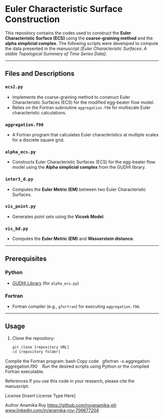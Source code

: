 # Euler Characteristic Surface Construction

This repository contains the codes used to construct the **Euler Characteristic Surface (ECS)** using the **coarse-graining method** and the **alpha simplicial complex**. The following scripts were developed to compute the data presented in the manuscript _[Euler Characteristic Surfaces: A stable Topological Summary of Time Series Data]_.

---

## Files and Descriptions

### `ecs2.py`
- Implements the coarse-graining method to construct Euler Characteristic Surfaces (ECS) for the modified egg-beater flow model.
- Relies on the Fortran subroutine `aggregation.f90` for multiscale Euler characteristic calculations.

### `aggregation.f90`
- A Fortran program that calculates Euler characteristics at multiple scales for a discrete square grid.

### `alpha_ecs.py`
- Constructs Euler Characteristic Surfaces (ECS) for the egg-beater flow model using the **Alpha simplicial complex** from the GUDHI library.

### `inter3_d.py`
- Computes the **Euler Metric (EM)** between two Euler Characteristic Surfaces.

### `vis_point.py`
- Generates point sets using the **Vicsek Model**.

### `vis_bd.py`
- Computes the **Euler Metric (EM)** and **Wasserstein distance**.

---

## Prerequisites

### Python
- [GUDHI Library](https://gudhi.inria.fr) (for `alpha_ecs.py`)

### Fortran
- Fortran compiler (e.g., `gfortran`) for executing `aggregation.f90`.

---

## Usage

1. Clone the repository:
   ```bash
   git clone [repository URL]
   cd [repository folder]
Compile the Fortran program: bash Copy code   gfortran -o aggregation aggregation.f90
  
Run the desired scripts using Python or the compiled Fortran executable.

References
If you use this code in your research, please cite the manuscript: 

License
[Insert License Type Here]

Author
Anamika Roy
https://github.com/royanamika-ph
www.linkedin.com/in/anamika-roy-706677204
